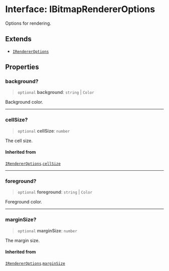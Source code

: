 # Interface: IBitmapRendererOptions

Options for rendering.

## Extends

- [`IRendererOptions`](IRendererOptions.md)

## Properties

### background?

> `optional` **background**: `string` \| `Color`

Background color.

***

### cellSize?

> `optional` **cellSize**: `number`

The cell size.

#### Inherited from

[`IRendererOptions`](IRendererOptions.md).[`cellSize`](IRendererOptions.md#cellsize)

***

### foreground?

> `optional` **foreground**: `string` \| `Color`

Foreground color.

***

### marginSize?

> `optional` **marginSize**: `number`

The margin size.

#### Inherited from

[`IRendererOptions`](IRendererOptions.md).[`marginSize`](IRendererOptions.md#marginsize)
